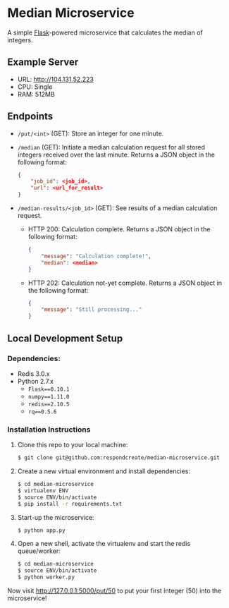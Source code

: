 # Median Microservice

A simple [Flask](http://flask.pocoo.org/)-powered microservice that calculates the median of integers.

## Example Server

* URL: http://104.131.52.223
* CPU: Single
* RAM: 512MB

## Endpoints

- `/put/<int>` (GET): Store an integer for one minute.
- `/median` (GET): Initiate a median calculation request for all stored integers received over the last minute. Returns a JSON object in the following format:

    ```json
    {
        "job_id": <job_id>,
        "url": <url_for_result>
    }
    ```
- `/median-results/<job_id>` (GET): See results of a median calculation request.

    - HTTP 200: Calculation complete. Returns a JSON object in the following format:

        ```json
        {
            "message": "Calculation complete!",
            "median": <median>
        }
        ```

    - HTTP 202: Calculation not-yet complete. Returns a JSON object in the following format:

        ```json
        {
            "message": "Still processing..."
        }
        ```

## Local Development Setup

### Dependencies:

* Redis 3.0.x
* Python 2.7.x
    * `Flask==0.10.1`
    * `numpy==1.11.0`
    * `redis==2.10.5`
    * `rq==0.5.6`

### Installation Instructions

1. Clone this repo to your local machine:

    ```bash
    $ git clone git@github.com:respondcreate/median-microservice.git
    ```

2. Create a new virtual environment and install dependencies:

    ```bash
    $ cd median-microservice
    $ virtualenv ENV
    $ source ENV/bin/activate
    $ pip install -r requirements.txt
    ```

3. Start-up the microservice:

    ```bash
    $ python app.py
    ```

4. Open a new shell, activate the virtualenv and start the redis queue/worker:

    ```bash
    $ cd median-microservice
    $ source ENV/bin/activate
    $ python worker.py
    ```

Now visit http://127.0.0.1:5000/put/50 to put your first integer (50) into the microservice!
